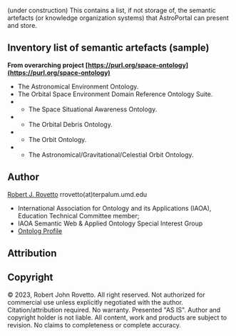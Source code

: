 (under construction) 
This contains a list, if not storage of, the semantic artefacts (or knowledge organization systems) that AstroPortal can present and store.

## Inventory list of semantic artefacts (sample)

**From overarching project [https://purl.org/space-ontology](https://purl.org/space-ontology)**
- The Astronomical Environment Ontology. 
- The Orbital Space Environment Domain Reference Ontology Suite.
- - The Space Situational Awareness Ontology. 
- - The Orbital Debris Ontology. 
- - The Orbit Ontology.
- - The Astronomical/Gravitational/Celestial Orbit Ontology.

 
## Author
[Robert J. Rovetto](https://orcid.org/0000-0003-3835-7817)
rrovetto(at)terpalum.umd.edu
* International Association for Ontology and its Applications (IAOA), Education Technical Committee member; 
* IAOA Semantic Web & Applied Ontology Special Interest Group
* [Ontolog Profile](https://ontologforum.org/index.php/RobertRovetto)

## Attribution

## Copyright
© 2023, Robert John Rovetto. All right reserved.
Not authorized for commercial use unless explicitly negotiated with the author. Citation/attribution required.
No warranty. Presented "AS IS". Author and copyright holder is not liable. All content, work and products are subject to revision. No claims to completeness or complete accuracy.
